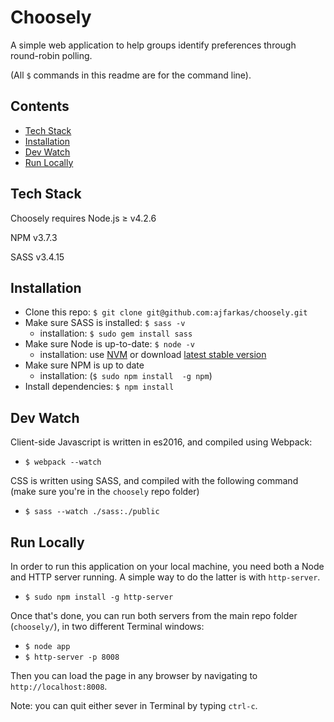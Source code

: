 # Choosely
A simple web application to help groups identify preferences through round-robin polling.

(All `$` commands in this readme are for the command line).

## Contents

  - [Tech Stack](#tech-stack)
  - [Installation](#installation)
  - [Dev Watch](#dev-watch)
  - [Run Locally](#run-locally)

## Tech Stack
Choosely requires Node.js ≥ v4.2.6

NPM v3.7.3

SASS v3.4.15

## Installation

  - Clone this repo: `$ git clone git@github.com:ajfarkas/choosely.git`
  - Make sure SASS is installed: `$ sass -v`
    - installation: `$ sudo gem install sass`
  - Make sure Node is up-to-date: `$ node -v`
    - installation: use [NVM](https://github.com/creationix/nvm) or download [latest stable version](https://nodejs.org/en/)
  - Make sure NPM is up to date
    - installation: (`$ sudo npm install  -g npm`)
  - Install dependencies: `$ npm install`

## Dev Watch
Client-side Javascript is written in es2016, and compiled using Webpack: 

  - `$ webpack --watch`

CSS is written using SASS, and compiled with the following command (make sure you're in the `choosely` repo folder)

  - `$ sass --watch ./sass:./public`

## Run Locally
In order to run this application on your local machine, you need both a Node and HTTP server running. A simple way to do the latter is with `http-server`.

  - `$ sudo npm install -g http-server`

Once that's done, you can run both servers from the main repo folder (`choosely/`), in two different Terminal windows: 

  - `$ node app`
  - `$ http-server -p 8008`

Then you can load the page in any browser by navigating to `http://localhost:8008`.

Note: you can quit either sever in Terminal by typing `ctrl-c`.
